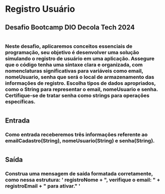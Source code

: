#
# Registro Usuário

## Desafio Bootcamp DIO Decola Tech 2024
#
### Neste desafio, aplicaremos conceitos essenciais de programação, seu objetivo é desenvolver uma solução simulando o registro de usuário em uma aplicação. Assegure que o código tenha uma sintaxe clara e organizada, com nomenclaturas significativas para variáveis como email, nomeUsuario, senha que será o local de armazenamento das informações de registro. Escolha tipos de dados apropriados, como o String para representar o email, nomeUsuario e senha. Certifique-se de tratar senha como strings para operações específicas.
#
## Entrada
### Como entrada receberemos três informações referente ao emailCadastro(String), nomeUsuario(String) e senha(String).
#
## Saída
### Construa uma mensagem de saída formatada corretamente, como nessa estrutura: ' registroNome + ", verifique o email: " + registroEmail + " para ativar." '
#